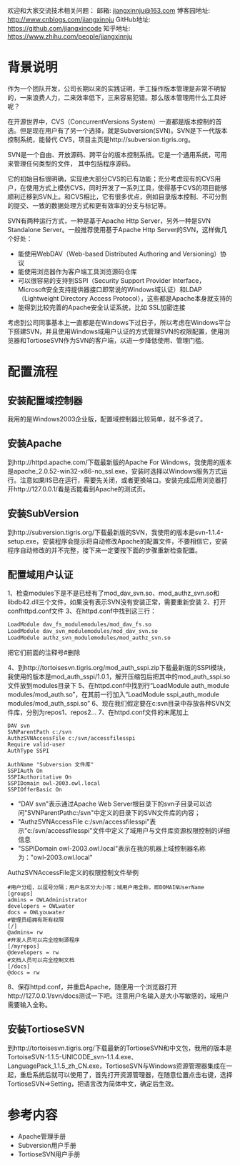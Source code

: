 欢迎和大家交流技术相关问题：
邮箱: jiangxinnju@163.com
博客园地址: http://www.cnblogs.com/jiangxinnju
GitHub地址: https://github.com/jiangxincode
知乎地址: https://www.zhihu.com/people/jiangxinnju

# 背景说明

作为一个团队开发，公司长期以来的实践证明，手工操作版本管理是非常不明智的，一来浪费人力，二来效率低下，三来容易犯错。那么版本管理用什么工具好呢？

在开源世界中，CVS（ConcurrentVersions System）一直都是版本控制的首选。但是现在用户有了另一个选择，就是Subversion(SVN)。SVN是下一代版本控制系统，能替代 CVS，项目主页是http://subversion.tigris.org。

SVN是一个自由、开放源码、跨平台的版本控制系统。它是一个通用系统，可用来管理任何类型的文件，
其中包括程序源码。

它的初始目标很明确，实现绝大部分CVS的已有功能；充分考虑现有的CVS用户，在使用方式上模仿CVS，同时开发了一系列工具，使得基于CVS的项目能够顺利迁移到SVN上。和CVS相比，它有很多优点，例如目录版本控制、不可分割的提交、一致的数据处理方式和更有效率的分支与标记等。

SVN有两种运行方式，一种是基于Apache Http Server，另外一种是SVN Standalone Server。一般推荐使用基于Apache Http Server的SVN，这样做几个好处：

* 能使用WebDAV（Web-based Distributed Authoring and Versioning）协议
* 能使用浏览器作为客户端工具浏览源码仓库
* 可以很容易的支持到SSPI（Security Support Provider Interface，Microsoft安全支持提供器接口即常说的Windows域认证）和LDAP（Lightweight Directory Access Protocol），这些都是Apache本身就支持的
* 能得到比较完善的Apache安全认证系统，比如 SSL加密连接

考虑到公司同事基本上一直都是在Windows下过日子，所以考虑在Windows平台下搭建SVN，并且使用Windows域用户认证的方式管理SVN的权限配置，使用浏览器和TortioseSVN作为SVN的客户端，以进一步降低使用、管理门槛。

# 配置流程

## 安装配置域控制器

我用的是Windows2003企业版，配置域控制器比较简单，就不多说了。

## 安装Apache

到http://httpd.apache.com/下载最新版的Apache For Windows，我使用的版本是apache_2.0.52-win32-x86-no_ssl.exe，安装时选择以Windows服务方式运行。注意如果IIS已在运行，需要先关闭，或者更换端口。安装完成后用浏览器打开http://127.0.0.1/看是否能看到Apache的测试页。

## 安装SubVersion

到http://subversion.tigris.org/下载最新版的SVN，我使用的版本是svn-1.1.4-setup.exe，安装程序会提示将自动修改Apache的配置文件，不要相信它，安装程序自动修改的并不完整，接下来一定要按下面的步骤重新检查配置。

## 配置域用户认证

1、检查modules下是不是已经有了mod_dav_svn.so、mod_authz_svn.so和libdb42.dll三个文件，如果没有表示SVN没有安装正常，需要重新安装
2、打开confhttpd.conf文件
3、在httpd.conf中找到这三行：

```bash
LoadModule dav_fs_modulemodules/mod_dav_fs.so
LoadModule dav_svn_modulemodules/mod_dav_svn.so
LoadModule authz_svn_modulemodules/mod_authz_svn.so
```
把它们前面的注释号#删除

4、到http://tortoisesvn.tigris.org/mod_auth_sspi.zip下载最新版的SSPI模块，我使用的版本是mod_auth_sspi/1.0.1，解开压缩包后把其中的mod_auth_sspi.so文件放到modules目录下
5、在httpd.conf中找到行“LoadModule auth_module modules/mod_auth.so”，在其前一行加入“LoadModule sspi_auth_module modules/mod_auth_sspi.so”
6、现在我们假定要在c:svn目录中存放各种SVN文件库，分别为repos1、repos2…
7、在httpd.conf文件的末尾加上

```
DAV svn
SVNParentPath c:/svn
AuthzSVNAccessFile c:/svn/accessfilesspi
Require valid-user
AuthType SSPI

AuthName "Subversion 文件库"
SSPIAuth On
SSPIAuthoritative On
SSPIDomain owl-2003.owl.local
SSPIOfferBasic On
```

* "DAV svn"表示通过Apache Web Server根目录下的svn子目录可以访问"SVNParentPathc:/svn"中定义的目录下的SVN文件库的内容；
* "AuthzSVNAccessFile c:/svn/accessfilesspi”表示"c:/svn/accessfilesspi"文件中定义了域用户与文件库资源权限控制的详细信息
* "SSPIDomain owl-2003.owl.local"表示在我的机器上域控制器名称为："owl-2003.owl.local"

AuthzSVNAccessFile定义的权限控制文件举例

```shell
#用户分组，以逗号分隔；用户名区分大小写；域用户用全称，即DOMAINUserName
[groups] 
admins = OWLAdministrator
developers = OWLwater 
docs = OWLyouwater
#管理员组拥有所有权限
[/]
@admins= rw
#开发人员可以完全控制源程序
[/myrepos] 
@developers = rw
#文档人员可以完全控制文档
[/docs] 
@docs = rw
```

8、保存httpd.conf，并重启Apache，随便用一个浏览器打开http://127.0.0.1/svn/docs测试一下吧。注意用户名输入是大小写敏感的，域用户需要输入全称。

## 安装TortioseSVN

到http://tortoisesvn.tigris.org/下载最新的TortioseSVN和中文包，我用的版本是TortoiseSVN-1.1.5-UNICODE_svn-1.1.4.exe、
LanguagePack_1.1.5_zh_CN.exe，TortioseSVN与Windows资源管理器集成在一起，重启系统后就可以使用了，首先打开资源管理器，在随意位置点击右键，选择TortioseSVN=>Setting，把语言改为简体中文，确定后生效。

# 参考内容

* Apache管理手册
* Subversion用户手册
* TortioseSVN用户手册